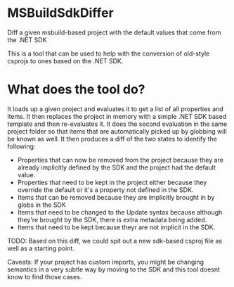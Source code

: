 # MSBuildSdkDiffer
Diff a given msbuild-based project with the default values that come from the .NET SDK

This is a tool that can be used to help with the conversion of old-style csprojs to ones based on the .NET SDK. 

# What does the tool do?
It loads up a given project and evaluates it to get a list of all properties and items. It then replaces the project in memory with a simple .NET SDK based template and then re-evaluates it.
It does the second evaluation in the same project folder so that items that are automatically picked up by globbing will be known as well. It then produces a diff of the two states to identify the following:
- Properties that can now be removed from the project because they are already implicitly defined by the SDK and the project had the default value.
- Properties that need to be kept in the project either because they override the default or it's a property not defined in the SDK.
- Items that can be removed because they are implicitly brought in by globs in the SDK
- Items that need to be changed to the Update syntax because although they're brought by the SDK, there is extra metadata being added.
- Items that need to be kept because theyr are not implicit in the SDK.

TODO: Based on this diff, we could spit out a new sdk-based csproj file as well as a starting point.

Caveats: If your project has custom imports, you might be changing semantics in a very subtle way by moving to the SDK and this tool doesnt know to find those cases.

